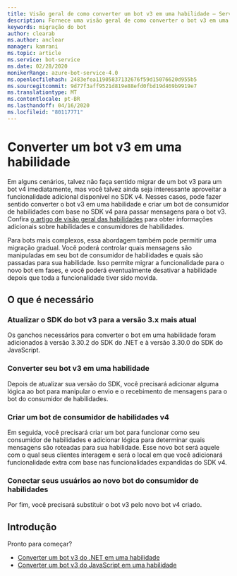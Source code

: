 ```yaml
---
title: Visão geral de como converter um bot v3 em uma habilidade – Serviço de Bot
description: Fornece uma visão geral de como converter o bot v3 em uma habilidade e consumi-lo em um bot v4.
keywords: migração do bot
author: clearab
ms.author: anclear
manager: kamrani
ms.topic: article
ms.service: bot-service
ms.date: 02/28/2020
monikerRange: azure-bot-service-4.0
ms.openlocfilehash: 2483efea11905837132676f59d15076620d955b5
ms.sourcegitcommit: 9d77f3aff9521d819e88efd0fbd19d469b9919e7
ms.translationtype: MT
ms.contentlocale: pt-BR
ms.lasthandoff: 04/16/2020
ms.locfileid: "80117771"
---
```

# <a name="convert-a-v3-bot-to-a-skill"></a>Converter um bot v3 em uma habilidade

Em alguns cenários, talvez não faça sentido migrar de um bot v3 para um bot v4 imediatamente, mas você talvez ainda seja interessante aproveitar a funcionalidade adicional disponível no SDK v4. Nesses casos, pode fazer sentido converter o bot v3 em uma habilidade e criar um bot de consumidor de habilidades com base no SDK v4 para passar mensagens para o bot v3. Confira [o artigo de visão geral das habilidades](../skills-conceptual.md) para obter informações adicionais sobre habilidades e consumidores de habilidades.

Para bots mais complexos, essa abordagem também pode permitir uma migração gradual. Você poderá controlar quais mensagens são manipuladas em seu bot de consumidor de habilidades e quais são passadas para sua habilidade. Isso permite migrar a funcionalidade para o novo bot em fases, e você poderá eventualmente desativar a habilidade depois que toda a funcionalidade tiver sido movida.

## <a name="whats-required"></a>O que é necessário

### <a name="upgrade-your-v3-bot-sdk-to-the-most-current-3x-version"></a>Atualizar o SDK do bot v3 para a versão 3.x mais atual

Os ganchos necessários para converter o bot em uma habilidade foram adicionados à versão 3.30.2 do SDK do .NET e à versão 3.30.0 do SDK do JavaScript.

### <a name="convert-your-v3-bot-to-a-skill"></a>Converter seu bot v3 em uma habilidade

Depois de atualizar sua versão do SDK, você precisará adicionar alguma lógica ao bot para manipular o envio e o recebimento de mensagens para o bot do consumidor de habilidades.

### <a name="create-a-v4-skill-consumer-bot"></a>Criar um bot de consumidor de habilidades v4

Em seguida, você precisará criar um bot para funcionar como seu consumidor de habilidades e adicionar lógica para determinar quais mensagens são roteadas para sua habilidade. Esse novo bot será aquele com o qual seus clientes interagem e será o local em que você adicionará funcionalidade extra com base nas funcionalidades expandidas do SDK v4.

### <a name="connect-your-users-to-the-new-skill-consumer-bot"></a>Conectar seus usuários ao novo bot do consumidor de habilidades

Por fim, você precisará substituir o bot v3 pelo novo bot v4 criado.

## <a name="get-started"></a>Introdução

Pronto para começar?

- [Converter um bot v3 do .NET em uma habilidade](net-v3-as-skill.md)
- [Converter um bot v3 do JavaScript em uma habilidade](javascript-v3-as-skill.md)
